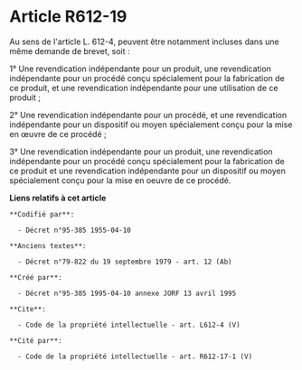 # Article R612-19

Au sens de l'article L. 612-4, peuvent être notamment incluses dans une même demande de brevet, soit : 

1° Une revendication indépendante pour un produit, une revendication indépendante pour un procédé conçu spécialement pour la
fabrication de ce produit, et une revendication indépendante pour une utilisation de ce produit ; 

2° Une revendication indépendante pour un procédé, et une revendication indépendante pour un dispositif ou moyen spécialement
conçu pour la mise en œuvre de ce procédé ; 

3° Une revendication indépendante pour un produit, une revendication indépendante pour un procédé conçu spécialement pour la
fabrication de ce produit et une revendication indépendante pour un dispositif ou moyen spécialement conçu pour la mise en
oeuvre de ce procédé.

**Liens relatifs à cet article**

	**Codifié par**:

	  - Décret n°95-385 1955-04-10

	**Anciens textes**:

	  - Décret n°79-822 du 19 septembre 1979 - art. 12 (Ab)

	**Créé par**:

	  - Décret n°95-385 1995-04-10 annexe JORF 13 avril 1995

	**Cite**:

	  - Code de la propriété intellectuelle - art. L612-4 (V)

	**Cité par**:

	  - Code de la propriété intellectuelle - art. R612-17-1 (V)
